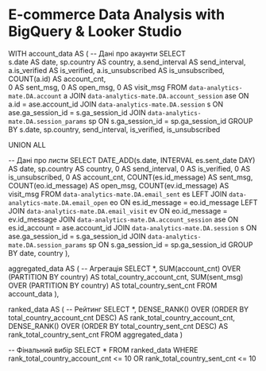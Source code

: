 # E-commerce Data Analysis with BigQuery & Looker Studio

WITH account_data AS (
  -- Дані про акаунти
  SELECT  
    s.date AS date,
    sp.country AS country,
    a.send_interval AS send_interval,
    a.is_verified AS is_verified,
    a.is_unsubscribed AS is_unsubscribed,
    COUNT(a.id) AS account_cnt,  
    0 AS sent_msg,
    0 AS open_msg,
    0 AS visit_msg
  FROM `data-analytics-mate.DA.account` a
  JOIN `data-analytics-mate.DA.account_session` ase ON a.id = ase.account_id
  JOIN `data-analytics-mate.DA.session` s ON ase.ga_session_id = s.ga_session_id
  JOIN `data-analytics-mate.DA.session_params` sp ON s.ga_session_id = sp.ga_session_id
  GROUP BY s.date, sp.country, send_interval, is_verified, is_unsubscribed




  UNION ALL




  -- Дані про листи
  SELECT
    DATE_ADD(s.date, INTERVAL es.sent_date DAY) AS date,
    sp.country AS country,
    0 AS send_interval,
    0 AS is_verified,
    0 AS is_unsubscribed,
    0 AS account_cnt,
    COUNT(es.id_message) AS sent_msg,
    COUNT(eo.id_message) AS open_msg,
    COUNT(ev.id_message) AS visit_msg
  FROM `data-analytics-mate.DA.email_sent` es
  LEFT JOIN `data-analytics-mate.DA.email_open` eo ON es.id_message = eo.id_message
  LEFT JOIN `data-analytics-mate.DA.email_visit` ev ON eo.id_message = ev.id_message
  JOIN `data-analytics-mate.DA.account_session` ase ON es.id_account = ase.account_id
  JOIN `data-analytics-mate.DA.session` s ON ase.ga_session_id = s.ga_session_id
  JOIN `data-analytics-mate.DA.session_params` sp ON s.ga_session_id = sp.ga_session_id
  GROUP BY date, country
),




aggregated_data AS (
  -- Агрегація
  SELECT *,
  SUM(account_cnt) OVER (PARTITION BY country) AS total_country_account_cnt,
  SUM(sent_msg) OVER (PARTITION BY country) AS total_country_sent_cnt
  FROM account_data
),




ranked_data AS (
  -- Рейтинг
  SELECT *,
  DENSE_RANK() OVER (ORDER BY total_country_account_cnt DESC) AS rank_total_country_account_cnt,
 DENSE_RANK() OVER (ORDER BY total_country_sent_cnt DESC) AS rank_total_country_sent_cnt
  FROM aggregated_data
)




-- Фінальний вибір
SELECT *
FROM ranked_data
WHERE rank_total_country_account_cnt <= 10 OR rank_total_country_sent_cnt <= 10



